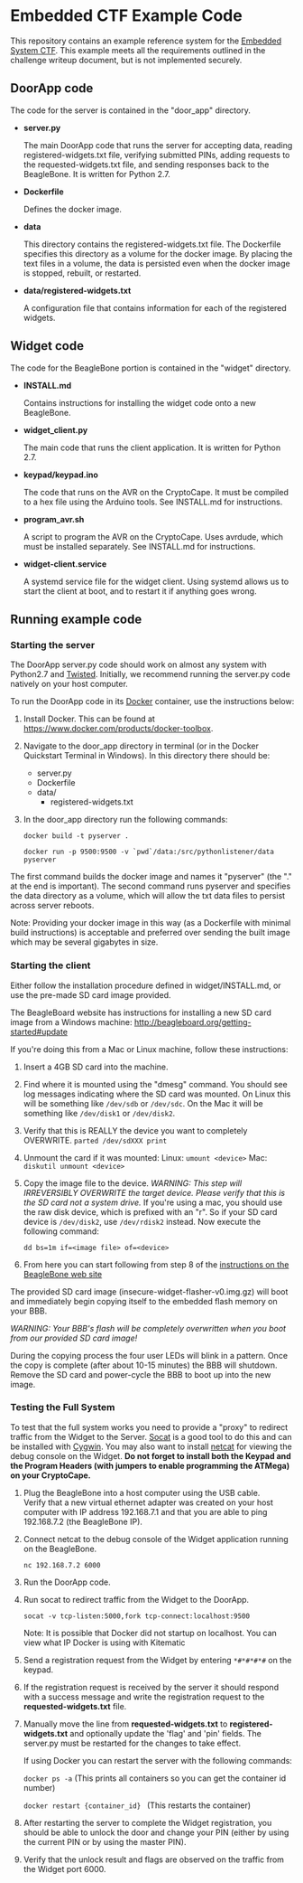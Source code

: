 # Embedded CTF Example Code

This repository contains an example reference system for the 
[Embedded System CTF](http://mitrecyberacademy.org/competitions/embedded/).
This example meets all the requirements outlined in the challenge writeup
document, but is not implemented securely.  


## DoorApp code

The code for the server is contained in the "door_app" directory. 

* **server.py**

    The main DoorApp code that runs the server for accepting data, 
    reading registered-widgets.txt file, verifying submitted PINs, adding requests to the requested-widgets.txt file, and sending
    responses back to the BeagleBone.  It is written for Python 2.7.

* **Dockerfile**

    Defines the docker image. 

* **data**

    This directory contains the registered-widgets.txt file. 
    The Dockerfile specifies this directory as a volume for the docker image. 
    By placing the text files in a volume, the data is persisted even when the 
    docker image is stopped, rebuilt, or restarted. 

* **data/registered-widgets.txt**

    A configuration file that contains information for each of the registered widgets.

## Widget code

The code for the BeagleBone portion is contained in the "widget" directory. 

* **INSTALL.md**

    Contains instructions for installing the widget code onto a new BeagleBone.

* **widget_client.py**

    The main code that runs the client application. It is written for Python 2.7.

* **keypad/keypad.ino**

    The code that runs on the AVR on the CryptoCape. It must be
    compiled to a hex file using the Arduino tools. See INSTALL.md for
    instructions.

* **program_avr.sh**

    A script to program the AVR on the CryptoCape. Uses avrdude,
    which must be installed separately. See INSTALL.md for instructions.

* **widget-client.service**

    A systemd service file for the widget client. Using systemd allows
    us to start the client at boot, and to restart it if anything goes wrong.

## Running example code

### Starting the server

The DoorApp server.py code should work on almost any system with Python2.7 and 
[Twisted](https://pypi.python.org/pypi/Twisted).  Initially, we recommend running the server.py 
code natively on your host computer.    

To run the DoorApp code in its [Docker](https://www.docker.com/) container, use the instructions 
below:

1. Install Docker.  This can be found at https://www.docker.com/products/docker-toolbox.

2. Navigate to the door_app directory in terminal (or in the Docker Quickstart Terminal in Windows). 
In this directory there should be:
    * server.py
    * Dockerfile
    * data/
        * registered-widgets.txt

3. In the door_app directory run the following commands:

    ``docker build -t pyserver .``
	
	``docker run -p 9500:9500 -v `pwd`/data:/src/pythonlistener/data pyserver``

The first command builds the docker image and names it "pyserver" (the "." at the end is important).
The second command runs pyserver and specifies the data directory as a volume, which will allow 
the txt data files to persist across server reboots.  

Note:  Providing your docker image in this way (as a Dockerfile with minimal build instructions)
is acceptable and preferred over sending the built image which may be several gigabytes in size.


### Starting the client

Either follow the installation procedure defined in widget/INSTALL.md, or use
the pre-made SD card image provided.  

The BeagleBoard website has instructions for installing a new SD card image
from a Windows machine: http://beagleboard.org/getting-started#update

If you're doing this from a Mac or Linux machine, follow these instructions:

1. Insert a 4GB SD card into the machine.

2. Find where it is mounted using the "dmesg" command. You should see log
   messages indicating where the SD card was mounted. On Linux this will be
   something like `/dev/sdb` or `/dev/sdc`. On the Mac it will be something like
   `/dev/disk1` or `/dev/disk2`.

3. Verify that this is REALLY the device you want to completely OVERWRITE.
   `parted /dev/sdXXX print`

4. Unmount the card if it was mounted:
    Linux: `umount <device>`
    Mac: `diskutil unmount <device>`

5. Copy the image file to the device. _WARNING: This step will IRREVERSIBLY OVERWRITE the target
   device.  Please verify that this is the SD card not a system drive._  If you're using a mac, 
   you should use the raw disk device, which is prefixed with an "r". So if your SD card device is
   `/dev/disk2`, use `/dev/rdisk2` instead. Now execute the following command:

    `dd bs=1m if=<image file> of=<device>`
    
6. From here you can start following from step 8 of the [instructions on the BeagleBone web site](http://beagleboard.org/getting-started)

The provided SD card image (insecure-widget-flasher-v0.img.gz) will boot and immediately begin 
copying itself to the embedded flash memory on your BBB. 

 _WARNING: Your BBB's flash will be completely overwritten when you boot from our provided SD 
card image!_  

During the copying process 
the four user LEDs will blink in a pattern.  Once the copy is complete (after about 10-15 minutes) 
the BBB will shutdown.  Remove the SD card and power-cycle the BBB to boot up into the new image.


### Testing the Full System

To test that the full system works you need to provide a "proxy" to redirect traffic from the
Widget to the Server.  [Socat](http://linux.die.net/man/1/socat) is a good tool to do this and can
be installed with [Cygwin](https://cygwin.com).  You may also want to install [netcat](http://nc110.sourceforge.net) 
for viewing the debug console on the Widget.
**Do not forget to install both the Keypad and the Program Headers (with jumpers to enable
programming the ATMega) on your CryptoCape.**

1. Plug the BeagleBone into a host computer using the USB cable.  
   Verify that a new virtual ethernet adapter was created on your host computer with IP address 
   192.168.7.1 and that you are able to ping 192.168.7.2 (the BeagleBone IP).
   
2. Connect netcat to the debug console of the Widget application running on the BeagleBone.
 
    `nc 192.168.7.2 6000`

3. Run the DoorApp code.

4. Run socat to redirect traffic from the Widget to the DoorApp.  
 
    `socat -v tcp-listen:5000,fork tcp-connect:localhost:9500`

    Note: It is possible that Docker did not startup on localhost.  You can view what IP Docker is 
	using with Kitematic

5. Send a registration request from the Widget by entering `*#*#*#*#` on the keypad.

6. If the registration request is received by the server it should respond with a success message 
   and write the registration request to the **requested-widgets.txt** file.
  
7. Manually move the line from **requested-widgets.txt** to **registered-widgets.txt** and optionally update
   the 'flag' and 'pin' fields.  The server.py must be restarted for the changes to take effect.
    
    If using Docker you can restart the server with the following commands:

    `docker ps -a`  (This prints all containers so you can get the container id number)
	
    `docker restart {container_id} ` (This restarts the container)
  
8. After restarting the server to complete the Widget registration, you should be able to unlock
   the door and change your PIN (either by using the current PIN or by using the master PIN).

9. Verify that the unlock result and flags are observed on the traffic from the Widget port 6000.
